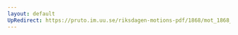 ```yaml
---
layout: default
UpRedirect: https://pruto.im.uu.se/riksdagen-motions-pdf/1868/mot_1868__ak__12/mot_1868__ak__12-001.pdf
---
```

